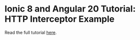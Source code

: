 # Ionic 8 and Angular 20 Tutorial: HTTP Interceptor Example

Read the full tutorial [here](https://www.djamware.com/post/5c42ca7580aca754f7a9d1e8/ionic-8-and-angular-20-tutorial-http-interceptor-example).
